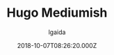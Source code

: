 ---
title: Hugo Mediumish
github: https://github.com/lgaida/mediumish-gohugo-theme
demo: https://lgaida.github.io/mediumish-gohugo-theme-demo/
author: lgaida
ssg:
  - Hugo
cms:
  - Markdown
date: 2018-10-07T08:26:20.000Z
description: A mediumish gohugo theme, ported from jekyll
draft: false
publish_date: '2018-10-07T08:26:20Z'
update_date: '2021-08-12T15:12:43Z'
github_star: 108
github_fork: 85
---